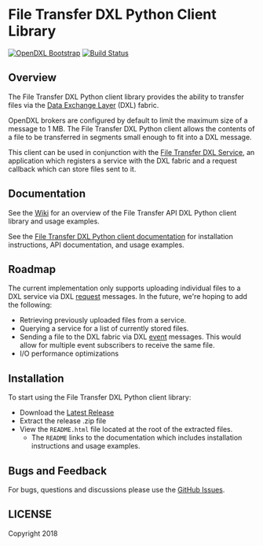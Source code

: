 # File Transfer DXL Python Client Library
[![OpenDXL Bootstrap](https://img.shields.io/badge/Built%20With-OpenDXL%20Bootstrap-blue.svg)](https://github.com/opendxl/opendxl-bootstrap-python)
[![Build Status](https://travis-ci.org/opendxl-community/opendxl-file-transfer-client-python.png?branch=master)](https://travis-ci.org/opendxl-community/opendxl-file-transfer-client-python)

## Overview

The File Transfer DXL Python client library provides the ability to transfer
files via the
[Data Exchange Layer](http://www.mcafee.com/us/solutions/data-exchange-layer.aspx)
(DXL) fabric.

OpenDXL brokers are configured by default to limit the maximum size of a message
to 1 MB. The File Transfer DXL Python client allows the contents of a file to be
transferred in segments small enough to fit into a DXL message.

This client can be used in conjunction with the
[File Transfer DXL Service](https://github.com/opendxl-community/opendxl-file-transfer-client-python),
an application which registers a service with the DXL fabric and a request
callback which can store files sent to it.

## Documentation

See the [Wiki](https://github.com/opendxl-community/opendxl-file-transfer-client-python/wiki)
for an overview of the File Transfer API DXL Python client library and usage
examples.

See the
[File Transfer DXL Python client documentation](https://opendxl-community.github.io/opendxl-file-transfer-client-python/pydoc)
for installation instructions, API documentation, and usage examples.

## Roadmap

The current implementation only supports uploading individual files to a
DXL service via DXL
[request](https://opendxl.github.io/opendxl-client-python/pydoc/dxlclient.message.html#dxlclient.message.Request) messages. In the future, we're hoping to add the following:

* Retrieving previously uploaded files from a service.
* Querying a service for a list of currently stored files.
* Sending a file to the DXL fabric via DXL
  [event](https://opendxl.github.io/opendxl-client-python/pydoc/dxlclient.message.html#dxlclient.message.Event)
  messages. This would allow for multiple event subscribers to receive the same
  file.
* I/O performance optimizations

## Installation

To start using the File Transfer DXL Python client library:

* Download the [Latest Release](https://github.com/opendxl-community/opendxl-file-transfer-client-python/releases)
* Extract the release .zip file
* View the `README.html` file located at the root of the extracted files.
  * The `README` links to the documentation which includes installation
    instructions and usage examples.

## Bugs and Feedback

For bugs, questions and discussions please use the
[GitHub Issues](https://github.com/opendxl-community/opendxl-file-transfer-client-python/issues).

## LICENSE

Copyright 2018
